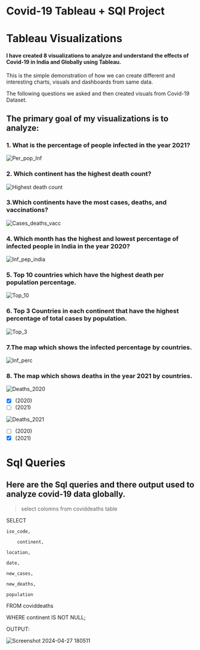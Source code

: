 # Covid-19 Tableau + SQl Project

# Tableau Visualizations

#### I have created 8 visualizations to analyze and understand the effects of Covid-19 in India and Globally using Tableau.

This is the simple demonstration of how we can create different and interesting charts, visuals and dashboards from same data.

The following questions we asked and then created visuals from Covid-19 Dataset.

## The primary goal of my visualizations is to analyze:
### 1. What is the percentage of people infected in the year 2021?

![Per_pop_Inf](https://github.com/jahnvi1017/tableau_project/assets/168184461/4294415a-bc03-4923-b2f5-7fd3023fb8ab)


### 2. Which continent has the highest death count?

![Highest death count](https://github.com/jahnvi1017/tableau_project/assets/168184461/0ae4b074-ccc9-4293-aaf1-7a87e0e0f26b)


### 3.Which continents have the most cases, deaths, and vaccinations?

![Cases_deaths_vacc](https://github.com/jahnvi1017/tableau_project/assets/168184461/fcce2936-8896-4472-b2af-016e9f6d8214)

### 4. Which month has the highest and lowest percentage of infected people in India in the year 2020?

![Inf_pep_india](https://github.com/jahnvi1017/tableau_project/assets/168184461/1298814d-7895-4aed-954d-0298c673d54f)


### 5. Top 10 countries which have the highest death per population percentage.

![Top_10](https://github.com/jahnvi1017/tableau_project/assets/168184461/d2afe3e8-ff13-4820-9319-50a77a7acfa9)


### 6. Top 3 Countries in each continent that have the highest percentage of total cases by population.

![Top_3](https://github.com/jahnvi1017/tableau_project/assets/168184461/6af0fa6e-c55f-45ed-a842-fd7e94e90150)


### 7.The map which shows the infected percentage by countries.

![Inf_perc](https://github.com/jahnvi1017/tableau_project/assets/168184461/e9823181-d6ca-43e0-ae24-907dacbc9926)


### 8. The map which shows deaths in the year 2021 by countries.
![Deaths_2020](https://github.com/jahnvi1017/tableau_project/assets/168184461/233e2a41-4d8a-4b05-93dd-e879ba7f4ca3)
- [x] (2020)
- [ ] (2021)

![Deaths_2021](https://github.com/jahnvi1017/tableau_project/assets/168184461/235e218b-f064-497c-ab35-f08a591627fb)

- [ ] (2020)
- [x] (2021)

# Sql Queries

## Here are the Sql queries and there output used to analyze covid-19 data globally.
> select colomns from coviddeaths table

SELECT 

	iso_code,
 
        continent,
	
	location,

	date,
 
	new_cases,
 
	new_deaths,
 
	population

FROM coviddeaths

WHERE continent IS NOT NULL;

OUTPUT:

![Screenshot 2024-04-27 180511](https://github.com/jahnvi1017/tableau_project/assets/168184461/14dacbbd-668e-4d70-b0d3-84674ccbfa4c)

